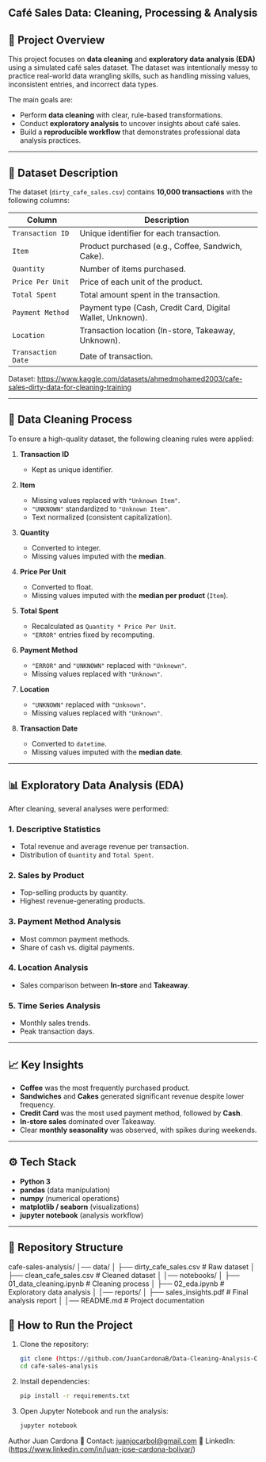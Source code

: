 ## Café Sales Data: Cleaning, Processing & Analysis  

## 📌 Project Overview  
This project focuses on **data cleaning** and **exploratory data analysis (EDA)** using a simulated café sales dataset. The dataset was intentionally messy to practice real-world data wrangling skills, such as handling missing values, inconsistent entries, and incorrect data types.  

The main goals are:  
- Perform **data cleaning** with clear, rule-based transformations.  
- Conduct **exploratory analysis** to uncover insights about café sales.  
- Build a **reproducible workflow** that demonstrates professional data analysis practices.  

---

## 📂 Dataset Description  
The dataset (`dirty_cafe_sales.csv`) contains **10,000 transactions** with the following columns:  

| Column            | Description |
|-------------------|-------------|
| `Transaction ID`  | Unique identifier for each transaction. |
| `Item`            | Product purchased (e.g., Coffee, Sandwich, Cake). |
| `Quantity`        | Number of items purchased. |
| `Price Per Unit`  | Price of each unit of the product. |
| `Total Spent`     | Total amount spent in the transaction. |
| `Payment Method`  | Payment type (Cash, Credit Card, Digital Wallet, Unknown). |
| `Location`        | Transaction location (In-store, Takeaway, Unknown). |
| `Transaction Date`| Date of transaction. |

Dataset: https://www.kaggle.com/datasets/ahmedmohamed2003/cafe-sales-dirty-data-for-cleaning-training

---

## 🧹 Data Cleaning Process  
To ensure a high-quality dataset, the following cleaning rules were applied:  

1. **Transaction ID**  
   - Kept as unique identifier.  

2. **Item**  
   - Missing values replaced with `"Unknown Item"`.  
   - `"UNKNOWN"` standardized to `"Unknown Item"`.  
   - Text normalized (consistent capitalization).  

3. **Quantity**  
   - Converted to integer.  
   - Missing values imputed with the **median**.  

4. **Price Per Unit**  
   - Converted to float.  
   - Missing values imputed with the **median per product** (`Item`).  

5. **Total Spent**  
   - Recalculated as `Quantity * Price Per Unit`.  
   - `"ERROR"` entries fixed by recomputing.  

6. **Payment Method**  
   - `"ERROR"` and `"UNKNOWN"` replaced with `"Unknown"`.  
   - Missing values replaced with `"Unknown"`.  

7. **Location**  
   - `"UNKNOWN"` replaced with `"Unknown"`.  
   - Missing values replaced with `"Unknown"`.  

8. **Transaction Date**  
   - Converted to `datetime`.  
   - Missing values imputed with the **median date**.  

---

## 📊 Exploratory Data Analysis (EDA)  
After cleaning, several analyses were performed:  

### 1. Descriptive Statistics  
- Total revenue and average revenue per transaction.  
- Distribution of `Quantity` and `Total Spent`.  

### 2. Sales by Product  
- Top-selling products by quantity.  
- Highest revenue-generating products.  

### 3. Payment Method Analysis  
- Most common payment methods.  
- Share of cash vs. digital payments.  

### 4. Location Analysis  
- Sales comparison between **In-store** and **Takeaway**.  

### 5. Time Series Analysis  
- Monthly sales trends.  
- Peak transaction days.  

---

## 📈 Key Insights  
- **Coffee** was the most frequently purchased product.  
- **Sandwiches** and **Cakes** generated significant revenue despite lower frequency.  
- **Credit Card** was the most used payment method, followed by **Cash**.  
- **In-store sales** dominated over Takeaway.  
- Clear **monthly seasonality** was observed, with spikes during weekends.  

---

## ⚙️ Tech Stack  
- **Python 3**  
- **pandas** (data manipulation)  
- **numpy** (numerical operations)  
- **matplotlib / seaborn** (visualizations)  
- **jupyter notebook** (analysis workflow)  

---

## 📁 Repository Structure  

cafe-sales-analysis/
│── data/
│ ├── dirty_cafe_sales.csv # Raw dataset
│ ├── clean_cafe_sales.csv # Cleaned dataset
│
│── notebooks/
│ ├── 01_data_cleaning.ipynb # Cleaning process
│ ├── 02_eda.ipynb # Exploratory data analysis
│
│── reports/
│ ├── sales_insights.pdf # Final analysis report
│
│── README.md # Project documentation

## 🚀 How to Run the Project  
1. Clone the repository:  
   ```bash
   git clone (https://github.com/JuanCardonaB/Data-Cleaning-Analysis-Caf-Sales-Dataset.git)
   cd cafe-sales-analysis

2. Install dependencies:
   ```bash
   pip install -r requirements.txt

3. Open Jupyter Notebook and run the analysis:
   ```bash
   jupyter notebook

Author
Juan Cardona
📧 Contact: juanjocarbol@gmail.com
🔗 LinkedIn: (https://www.linkedin.com/in/juan-jose-cardona-bolivar/)
